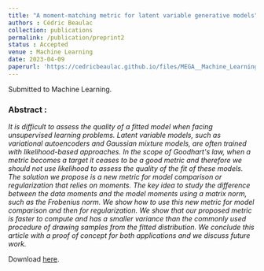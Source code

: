 ```yaml
---
title: "A moment-matching metric for latent variable generative models"
authors : Cédric Beaulac
collection: publications
permalink: /publication/preprint2
status : Accepted
venue : Machine Learning
date: 2023-04-09
paperurl: 'https://cedricbeaulac.github.io/files/MEGA__Machine_Learning__Revision.pdf'
---
```


Submitted to Machine Learning.

### Abstract :

*It is difficult to assess the quality of a fitted model when facing unsupervised learning problems. Latent variable models, such as variational autoencoders and Gaussian mixture models, are often trained with likelihood-based approaches. In the scope of Goodhart's law, when a metric becomes a target it ceases to be a good metric and therefore we should not use likelihood to assess the quality of the fit of these models. The solution we propose is a new metric for model comparison or regularization that relies on moments. The key idea to study the difference between the data moments and the model moments using a matrix norm, such as the Frobenius norm. We show how to use this new metric for model comparison and then for regularization. We show that our proposed metric is faster to compute and has a smaller variance than the commonly used procedure of drawing samples from the fitted distribution. We conclude this article with a proof of concept for both applications and we discuss future work.*

Download [here](https://cedricbeaulac.github.io/files/MEGA__Machine_Learning__Revision.pdf).



